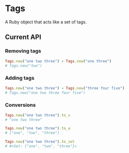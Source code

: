 # Tags

A Ruby object that acts like a set of tags.

## Current API

### Removing tags

``` ruby
Tags.new("one two three") - Tags.new("one three")
# Tags.new("two")
```

### Adding tags

``` ruby
Tags.new("one two three") - Tags.new("three four five")
# Tags.new("one two three four five")
```

### Conversions

``` ruby
Tags.new("one two three").to_s
# "one two three"

Tags.new("one two three").to_a
# ["one", "two", "three"]

Tags.new("one two three").to_set
# #<Set: {"one", "two", "three"}>
```